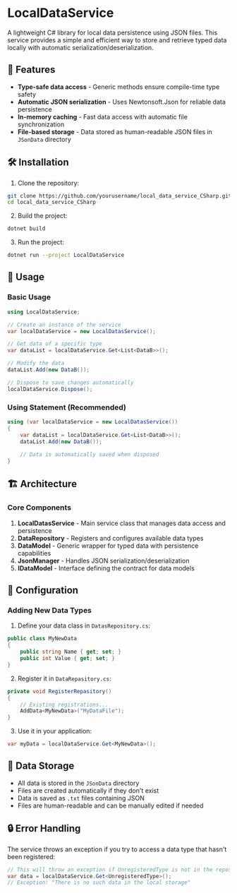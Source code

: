 # LocalDataService

A lightweight C# library for local data persistence using JSON files. This service provides a simple and efficient way to store and retrieve typed data locally with automatic serialization/deserialization.

## 🚀 Features

- **Type-safe data access** - Generic methods ensure compile-time type safety
- **Automatic JSON serialization** - Uses Newtonsoft.Json for reliable data persistence
- **In-memory caching** - Fast data access with automatic file synchronization
- **File-based storage** - Data stored as human-readable JSON files in `JSonData` directory


## 🛠️ Installation

1. Clone the repository:
```bash
git clone https://github.com/yourusername/local_data_service_CSharp.git
cd local_data_service_CSharp
```

2. Build the project:
```bash
dotnet build
```

3. Run the project:
```bash
dotnet run --project LocalDataService
```

## 📖 Usage

### Basic Usage

```csharp
using LocalDataService;

// Create an instance of the service
var localDataService = new LocalDatasService();

// Get data of a specific type
var dataList = localDataService.Get<List<DataB>>();

// Modify the data
dataList.Add(new DataB());

// Dispose to save changes automatically
localDataService.Dispose();
```

### Using Statement (Recommended)

```csharp
using (var localDataService = new LocalDatasService())
{
    var dataList = localDataService.Get<List<DataB>>();
    dataList.Add(new DataB());
    
    // Data is automatically saved when disposed
}
```

## 🏗️ Architecture

### Core Components

1. **LocalDatasService** - Main service class that manages data access and persistence
2. **DataRepository** - Registers and configures available data types
3. **DataModel<T>** - Generic wrapper for typed data with persistence capabilities
4. **JsonManager<T>** - Handles JSON serialization/deserialization
5. **IDataModel** - Interface defining the contract for data models



## 🔧 Configuration

### Adding New Data Types

1. Define your data class in `DatasRepository.cs`:
```csharp
public class MyNewData
{
    public string Name { get; set; }
    public int Value { get; set; }
}
```

2. Register it in `DataRepasitory.cs`:
```csharp
private void RegisterRepasitory()
{
    // Existing registrations...
    AddData<MyNewData>("MyDataFile");
}
```

3. Use it in your application:
```csharp
var myData = localDataService.Get<MyNewData>();
```

## 💾 Data Storage

- All data is stored in the `JSonData` directory
- Files are created automatically if they don't exist
- Data is saved as `.txt` files containing JSON
- Files are human-readable and can be manually edited if needed

## 🔒 Error Handling

The service throws an exception if you try to access a data type that hasn't been registered:

```csharp
// This will throw an exception if UnregisteredType is not in the repository
var data = localDataService.Get<UnregisteredType>();
// Exception: "There is no such data in the local storage"
```